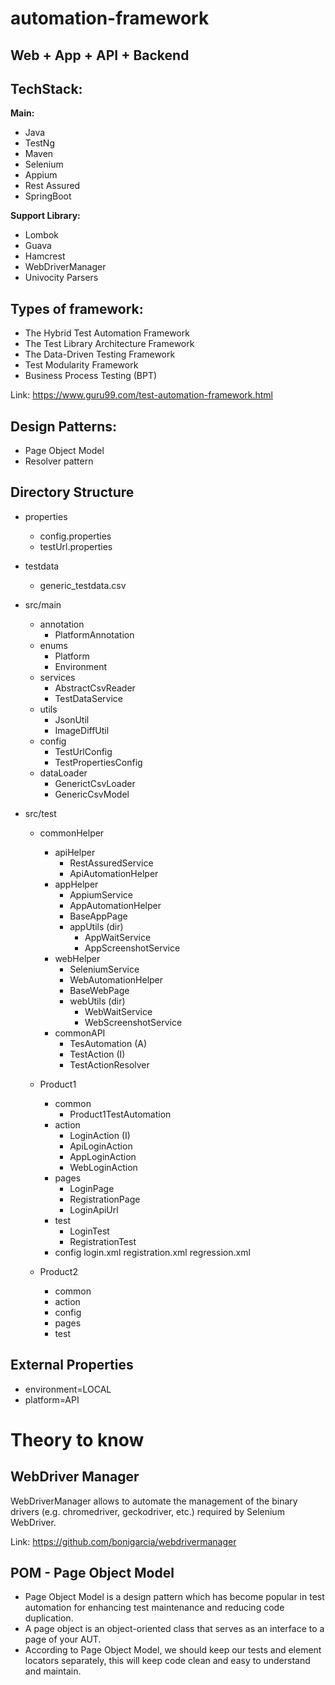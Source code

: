 # automation-framework
## Web + App + API + Backend

## TechStack:
**Main:**
- Java
- TestNg
- Maven
- Selenium
- Appium
- Rest Assured
- SpringBoot

**Support Library:**
- Lombok
- Guava
- Hamcrest
- WebDriverManager
- Univocity Parsers

## Types of framework:
- The Hybrid Test Automation Framework
- The Test Library Architecture Framework
- The Data-Driven Testing Framework
- Test Modularity Framework
- Business Process Testing (BPT)

Link: https://www.guru99.com/test-automation-framework.html

## Design Patterns:
- Page Object Model
- Resolver pattern
 

## Directory Structure
* properties
    * config.properties
    * testUrl.properties
* testdata
    * generic_testdata.csv
* src/main
    * annotation
        * PlatformAnnotation
    * enums
        * Platform
        * Environment
    * services
        * AbstractCsvReader
        * TestDataService
    * utils
        * JsonUtil
        * ImageDiffUtil
    * config
        * TestUrlConfig
        * TestPropertiesConfig
    * dataLoader 
        * GenerictCsvLoader
        * GenericCsvModel

* src/test
    * commonHelper
        * apiHelper
            * RestAssuredService
            * ApiAutomationHelper
        * appHelper
            * AppiumService
            * AppAutomationHelper
            * BaseAppPage
            * appUtils (dir)
                * AppWaitService
                * AppScreenshotService
        * webHelper
            * SeleniumService
            * WebAutomationHelper
            * BaseWebPage
            * webUtils (dir)
                * WebWaitService
                * WebScreenshotService
        * commonAPI
            * TesAutomation (A)
            * TestAction (I)
            * TestActionResolver
            
    * Product1
        * common
            * Product1TestAutomation
        * action
            * LoginAction (I)
            * ApiLoginAction
            * AppLoginAction
            * WebLoginAction
        * pages
            * LoginPage
            * RegistrationPage
            * LoginApiUrl
        * test
            * LoginTest
            * RegistrationTest
        * config
            login.xml
            registration.xml
            regression.xml
    * Product2
        * common
        * action
        * config
        * pages
        * test


## External Properties
- environment=LOCAL
- platform=API


# Theory to know
## WebDriver Manager
WebDriverManager allows to automate the management of the binary drivers (e.g. chromedriver, geckodriver, etc.) required by Selenium WebDriver.

Link: https://github.com/bonigarcia/webdrivermanager

## POM - Page Object Model
- Page Object Model is a design pattern which has become popular in test automation for enhancing test maintenance and reducing code duplication. 
- A page object is an object-oriented class that serves as an interface to a page of your AUT.
- According to Page Object Model, we should keep our tests and element locators separately, this will keep code clean and easy to understand and maintain.